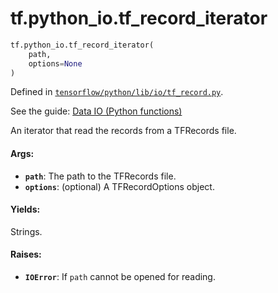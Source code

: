<div itemscope itemtype="http://developers.google.com/ReferenceObject">
<meta itemprop="name" content="tf.python_io.tf_record_iterator" />
</div>

# tf.python_io.tf_record_iterator

``` python
tf.python_io.tf_record_iterator(
    path,
    options=None
)
```



Defined in [`tensorflow/python/lib/io/tf_record.py`](https://www.tensorflow.org/code/tensorflow/python/lib/io/tf_record.py).

See the guide: [Data IO (Python functions)](../../../../api_guides/python/python_io.md)

An iterator that read the records from a TFRecords file.

#### Args:

* <b>`path`</b>: The path to the TFRecords file.
* <b>`options`</b>: (optional) A TFRecordOptions object.


#### Yields:

Strings.


#### Raises:

* <b>`IOError`</b>: If `path` cannot be opened for reading.